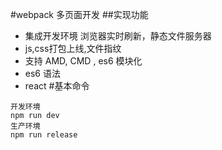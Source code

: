 #webpack 多页面开发
##实现功能
+ 集成开发环境 浏览器实时刷新，静态文件服务器
+ js,css打包上线,文件指纹
+ 支持 AMD, CMD , es6 模块化
+ es6 语法
+ react
#基本命令
```
开发环境
npm run dev
生产环境
npm run release
```
